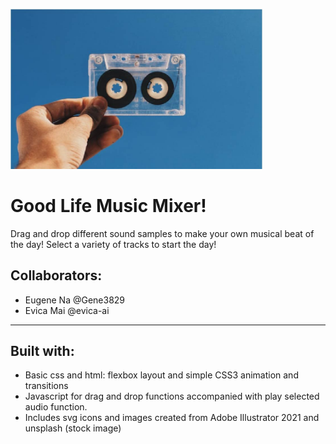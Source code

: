 <p align="centre">
<img src="images/casette_readMe.jpg" width="80% style="max-width:100%;">
</p>
<h1>Good Life Music Mixer!</h1>
Drag and drop different sound samples to make your own musical beat of the day! Select a variety of tracks to start the day!

<h2>Collaborators:</h2>
<ul>
<li>Eugene Na @Gene3829</li>
<li>Evica Mai @evica-ai</li>
</ul>

-----------------------------------------------------------
<h2>Built with:</h2>
<ul>
<li>Basic css and html: flexbox layout and simple CSS3 animation and transitions</li>
<li>Javascript for drag and drop functions accompanied with play selected audio function.</li>
<li>Includes svg icons and images created from Adobe Illustrator 2021 and unsplash (stock image)</li>
</ul>
